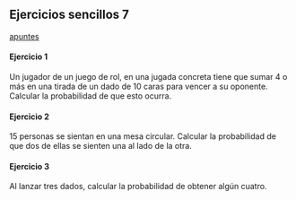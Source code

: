 ## Ejercicios sencillos 7

[apuntes](https://drive.google.com/open?id=13bNDS6c3sN3wVr0YrYo2i_Sy7xHwCHhu)


#### Ejercicio 1
Un jugador de un juego de rol, en una jugada concreta tiene que sumar 4 o más en una tirada de un dado de 10 caras para vencer a su oponente. Calcular la probabilidad de que esto ocurra.

#### Ejercicio 2
15 personas se sientan en una mesa circular. Calcular la probabilidad de que dos de ellas se sienten una al lado de la otra.

#### Ejercicio 3
Al lanzar tres dados, calcular la probabilidad de obtener algún cuatro.


<!--
id: ejercicios_estadistica_20191127
tags: estadistica, teaching, ejercicios
title: Ejercicios sencillos 2019-11-27
date: 27/11/2019
-->

<!--

Ejercicio2
1. casos posibles 14!
casos favorables 13!*2


Ejercicio3
1- P(ningún 4) = 1- (5/6)*(5/6)*(5/6)


-->
